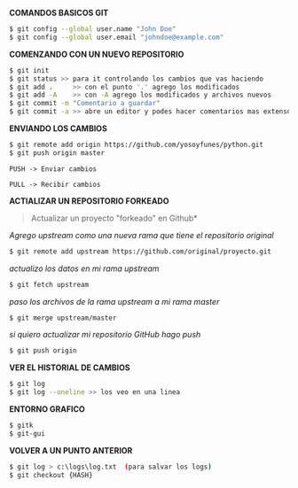 
**COMANDOS BASICOS GIT**

```bash
$ git config --global user.name "John Doe"
$ git config --global user.email "johndoe@example.com"
```

**COMENZANDO CON UN NUEVO REPOSITORIO**

```bash
$ git init
$ git status >> para it controlando los cambios que vas haciendo
$ git add . 	>> con el punto '.' agrego los modificados
$ git add -A 	>> con -A agrego los modificados y archivos nuevos
$ git commit -m "Comentario a guardar"
$ git commit -a >> abre un editor y podes hacer comentarios mas extensos
```

**ENVIANDO LOS CAMBIOS**

```bash
$ git remote add origin https://github.com/yosoyfunes/python.git
$ git push origin master
```

    PUSH -> Enviar cambios

    PULL -> Recibir cambios


**ACTIALIZAR UN REPOSITORIO FORKEADO**

> Actualizar un proyecto "forkeado" en Github*

*Agrego upstream como una nueva rama que tiene el repositorio original*

```bash
$ git remote add upstream https://github.com/original/proyecto.git
```

*actualizo los datos en mi rama upstream*

```bash
$ git fetch upstream
```

*paso los archivos de la rama upstream a mi rama master*

```bash
$ git merge upstream/master
```

*si quiero actualizar mi repositorio GitHub hago push*

```bash
$ git push origin
```

**VER EL HISTORIAL DE CAMBIOS**

```bash
$ git log
$ git log --oneline >> los veo en una linea
```

**ENTORNO GRAFICO**

```bash
$ gitk
$ git-gui
```

**VOLVER A UN PUNTO ANTERIOR**

```bash
$ git log > c:\logs\log.txt  (para salvar los logs)
$ git checkout {HASH}
```
